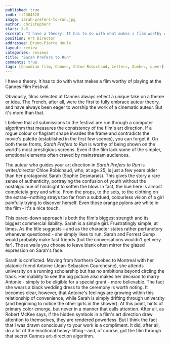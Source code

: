 ```yaml
---
published: true
imdb: tt2384328
image: sarah-prefers-to-run.jpg
author: christopherr
stars: 3.5
excerpt: "I have a theory. It has to do with what makes a film worthy of playing at the Cannes Film Festival."
position: Art Director
addressee: Bruno-Pierre Houle
layout: review
categories: reviews
title: "Sarah Prefers to Run"
comments: true
tags: [Canadian film, Cannes, Chloe Robichaud, Letters, Quebec, queer]
---
```

I have a theory. It has to do with what makes a film worthy of playing at the Cannes Film Festival.

Obviously, films selected at Cannes always reflect a unique take on a theme or idea. The French, after all, were the first to fully embrace auteur theory, and have always been eager to worship the work of a cinematic auteur. But it's more than that.  

I believe that all submissions to the festival are run through a computer algorithm that measures the consistency of the film's art direction. If a rogue colour or flagrant shape invades the frame and contradicts the movie's palette (established in the first few scenes), you can forget it. On both these fronts, _Sarah Prefers to Run_ is worthy of being shown on the world's most prestigious screens. Even if the film lack some of the simpler, emotional elements often craved by mainstream audiences.

The auteur who guides your art direction in _Sarah Prefers to Run_ is writer/director Chloe Robichaud, who, at age 25, is just a few years older than her protagonist Sarah (Sophie Desmarais). This gives the story a rare sense of authenticity, portraying the confusion of youth without the nostalgic hue of hindsight to soften the blow. In fact, the hue here is almost completely grey and white. From the props, to the sets, to the clothing on the extras--nothing strays too far from a subdued, colourless vision of a girl painfully trying to discover herself. Even those orange pylons are white in the film - it's a nice touch.

This pared-down approach is both the film's biggest strength and its biggest commercial liability. Sarah is a simple girl. Frustratingly simple, at times. As the title suggests - and as the character states rather perfunctory whenever questioned - she simply likes to run. Sarah and Forrest Gump would probably make fast friends (but the conversations wouldn't get very far). Those walls you choose to leave blank often mirror the glazed expression on Sarah's face.

Sarah is conflicted. Moving from Northern Quebec to Montreal with her platonic friend Antoine (Jean-Sebastien Courchesne), she attends university on a running scholarship but has no ambitions beyond circling the track. Her inability to see the big picture also makes her decision to marry Antonie - simply to be eligible for a special grant - more believable.  The fact she wears a black wedding dress to the ceremony is worth noting. It becomes clear, however, that Antoine's feelings are growing within this relationship of convenience, while Sarah is simply drifting through university (and beginning to notice the other girls in the shower). At this point, hints of primary color emerge, but never in a manner that calls attention. After all, as Robert McKee says, if the hidden symbols in a film's art direction draw attention to themselves, they are rendered powerless. But I think the fact that I was drawn consciously to your work is a compliment. It did, after all, do a lot of the emotional heavy-lifting--and, of course, got the film through that secret Cannes art-direction algorithm.